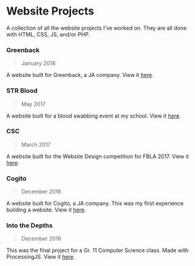 # Website Projects

A collection of all the website projects I've worked on. They are all done with HTML, CSS, JS, and/or PHP.

### Greenback
> January 2018

A website built for Greenback, a JA company. View it [here](http://forrest-fan.github.io/greenback/).

### STR Blood
> May 2017

A website built for a blood swabbing event at my school. View it [here](http://forrest-fan.github.io/strblood/).

### CSC
> March 2017

A website built for the Website Design competition for FBLA 2017. View it [here](http://forrest-fan.github.io/csc/).

### Cogito
> December 2016

A website built for Cogito, a JA company. This was my first experience building a website. View it [here](http://forrest-fan.github.io/cogito/).

### Into the Depths
> December 2016

This was the final project for a Gr. 11 Computer Science class. Made with ProcessingJS. View it [here](http://forrest-fan.github.io/into-the-depths/).